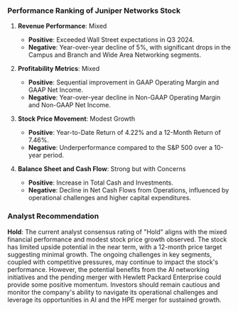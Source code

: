 ### Performance Ranking of Juniper Networks Stock

1. **Revenue Performance**: Mixed
   - **Positive**: Exceeded Wall Street expectations in Q3 2024.
   - **Negative**: Year-over-year decline of 5%, with significant drops in the Campus and Branch and Wide Area Networking segments.

2. **Profitability Metrics**: Mixed
   - **Positive**: Sequential improvement in GAAP Operating Margin and GAAP Net Income.
   - **Negative**: Year-over-year decline in Non-GAAP Operating Margin and Non-GAAP Net Income.

3. **Stock Price Movement**: Modest Growth
   - **Positive**: Year-to-Date Return of 4.22% and a 12-Month Return of 7.46%.
   - **Negative**: Underperformance compared to the S&P 500 over a 10-year period.

4. **Balance Sheet and Cash Flow**: Strong but with Concerns
   - **Positive**: Increase in Total Cash and Investments.
   - **Negative**: Decline in Net Cash Flows from Operations, influenced by operational challenges and higher capital expenditures.

### Analyst Recommendation

**Hold**: The current analyst consensus rating of "Hold" aligns with the mixed financial performance and modest stock price growth observed. The stock has limited upside potential in the near term, with a 12-month price target suggesting minimal growth. The ongoing challenges in key segments, coupled with competitive pressures, may continue to impact the stock's performance. However, the potential benefits from the AI networking initiatives and the pending merger with Hewlett Packard Enterprise could provide some positive momentum. Investors should remain cautious and monitor the company's ability to navigate its operational challenges and leverage its opportunities in AI and the HPE merger for sustained growth.